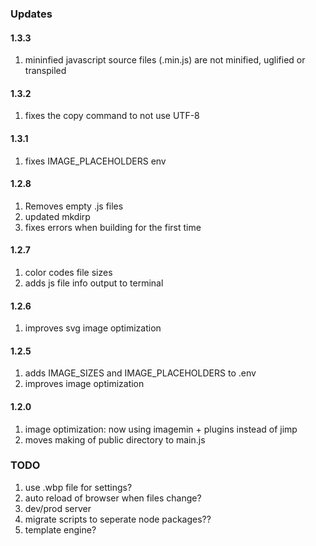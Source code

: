 ### Updates

#### 1.3.3

1. mininfied javascript source files (.min.js) are not minified, uglified or transpiled

#### 1.3.2

1. fixes the copy command to not use UTF-8

#### 1.3.1

1. fixes IMAGE_PLACEHOLDERS env

#### 1.2.8

1. Removes empty .js files
2. updated mkdirp
3. fixes errors when building for the first time

#### 1.2.7

1. color codes file sizes
2. adds js file info output to terminal

#### 1.2.6

1. improves svg image optimization

#### 1.2.5

1. adds IMAGE_SIZES and IMAGE_PLACEHOLDERS to .env
2. improves image optimization

#### 1.2.0

1. image optimization: now using imagemin + plugins instead of jimp
2. moves making of public directory to main.js

### TODO

1. use .wbp file for settings?
2. auto reload of browser when files change?
3. dev/prod server
4. migrate scripts to seperate node packages??
5. template engine?
